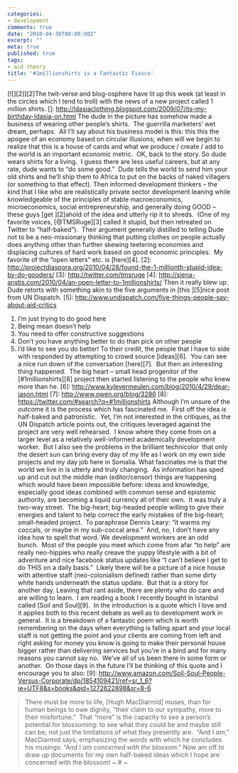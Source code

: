 ```yaml
---
categories:
- development
comments: true
date: "2010-04-30T00:00:00Z"
excerpt: ""
meta: true
published: true
tags:
- aid theory
title: '#1millionshirts is a Fantastic Fiasco'
---
```


[![][2]][2]The twit-verse and blog-osphere have lit up this week (at least in the circles which I tend to troll) with the news of a new project called 1 million shirts.
 []: http://ldasiaclothing.blogspot.com/2009/07/its-my-birthday-ldasia-on.html
The dude in the picture has somehow made a business of wearing other people’s shirts.  The guerrilla marketers’ wet dream, perhaps.  All I’ll say about his business model is this: this this the apogee of an economy based on circular illusions; when will we begin to realize that this is a house of cards and what we produce / create / add to the world is an important economic metric.  OK, back to the story.
So dude wears shirts for a living.  I guess there are less useful careers, but at any rate, dude wants to “do some good.”  Dude tells the world to send him your old shirts and he’ll ship them to Africa to put on the backs of naked villagers (or something to that effect).
Then informed development thinkers – the kind that I like who are realistically private sector development leaning while knowledgeable of the principles of stable macroeconomics, microeconomics, social entrepreneurship, and generally doing GOOD – these guys [get ][2]ahold of the idea and utterly rip it to shreds.  (One of my favorite voices, [@TMSRuge][3] called it stupid, but then retreated on Twitter to “half-baked”).  Their argument generally distilled to telling Dude not to be a neo-missionary thinking that putting clothes on people actually does anything other than further skewing teetering economies and displacing cultures of hard work based on good economic principles.  My favorite of the “open letters” etc. is [here][4].
 [2]: http://projectdiaspora.org/2010/04/28/found-the-1-millionth-stupid-idea-by-do-gooders/
 [3]: http://twitter.com/tmsruge
 [4]: http://siena-anstis.com/2010/04/an-open-letter-to-1millionshirts/
Then it really blew up.  Dude retorts with something akin to the five arguments in [this ][5]nice post from UN Dispatch.
 [5]: http://www.undispatch.com/five-things-people-say-about-aid-critics
1.  I’m just trying to do good here
2.  Being mean doesn’t help
3.  You need to offer constructive suggestions
4.  Don’t you have anything better to do than pick on other people
5.  I’d like to see you do better!
To their credit, the people that I have to side with responded by attempting to crowd source [ideas][6].  You can see a nice run down of the conversation [here][7].  But then an interesting thing happened.  The big heart – small head progenitor of the [#1millionshirts][8] project then started listening to the people who knew more than he.
 [6]: http://www.kylevermeulen.com/blog/2010/4/29/dear-jason.html
 [7]: http://www.owen.org/blog/3286
 [8]: https://twitter.com/#search?q=#1millionshirts
Although I’m unsure of the outcome it is the process which has fascinated me.  First off the idea *is* half-baked and patronistic.  Yet, I’m not interested in the critiques, as the UN Dispatch article points out, the critiques leveraged against the project are very well rehearsed.  I know where they come from on a larger level as a relatively well-informed academically development worker.  But I also see the problems in the brilliant technicolor  that only the desert sun can bring every day of my life as I work on my own side projects and my day job here in Somalia.
What fascinates me is that the world we live in is utterly and truly changing.  As information has sped up and cut out the middle man (editor/censor) things are happening which would have been impossible before: ideas and knowledge, especially good ideas combined with common sense and epistemic authority, are becoming a liquid currency all of their own.  It was truly a two-way street.  The big-heart; big-headed people willing to give their energies and talent to help correct the early mistakes of the big-heart; small-headed project.  To paraphrase Dennis Leary: “it warms my coccals, or maybe in my sub-coccal area.”  And, no, I don’t have any idea how to spell that word.
We development workers are an odd bunch.  Most of the people you meet which come from afar “to help” are really neo-hippies who really creave the yuppy lifestyle with a bit of adventure and nice facebook status updates like “I can’t believe I get to do THIS on a daily basis.”  Likely there will be a picture of a nice house with attentive staff (neo-colonialism defined) rather than some dirty white hands underneath the status update.  But that is a story for another day.
Leaving that rant aside, there are plenty who do care and are willing to learn.  I am reading a book I recently bought in Istanbul called [Soil and Soul][9].  In the introduction is a quote which I love and it applies both to this recent debate as well as to development work in general.  It is a breakdown of a fantastic poem which is worth remembering on the days when everything is falling apart and your local staff is not getting the point and your clients are coming from left and right asking for money you know is going to make their personal house bigger rather than delivering services but you’re in a bind and for many reasons you cannot say no.  We’ve all of us been there in some form or another.  On those days in the future I’ll be thinking of this quote and I encourage you to also:
 [9]: http://www.amazon.com/Soil-Soul-People-Versus-Corporate/dp/1854109421/ref=sr_1_6?ie=UTF8&s=books&qid=1272622898&sr=8-6
> There must be more to life, [Hugh MacDiarmid] muses, than for human beings to owe dignity, “their claim to our sympathy, more to their misfortune.”  That “more” is the capacity to see a person’s potential for blossoming: to see what they could be and maybe still can be; not just the limitations of what they presently are.  “And I *am*,” MacDiarmid says, emphasizing the words with which he concludes his musings: “And I *am concerned with the blossom*.”
Now am off to draw up documents for my own half-baked ideas which I hope are concerned with the blossom!
~ # ~